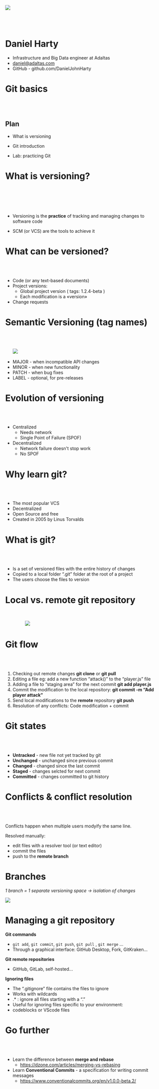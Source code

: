 ![](image/adaltas-logo.png)<br><br>
<br><br>

# Daniel Harty

  * Infrastructure and Big Data engineer at Adaltas
  * daniel@adaltas.com
  * GitHub - github.com/DanielJohnHarty

<div style="page-break-after: always;"></div>


# Git basics
<br><br>

## Plan

* What is versioning

* Git introduction

* Lab: practicing Git

<div style="page-break-after: always;"></div>

# What is versioning?
<br><br><br><br>
* Versioning is the **practice** of tracking and managing changes to software code

* SCM (or VCS) are the tools to achieve it

<div style="page-break-after: always;"></div>

# What can be versioned?
<br><br>

* Code (or any text-based documents)
* Project versions:
  * Global project version ( tags: 1.2.4-beta )
  * Each modification is a «version»
* Change requests

<div style="page-break-after: always;"></div>

# Semantic Versioning (tag names)
<br><br>

&nbsp;&nbsp;&nbsp;&nbsp;&nbsp; ![](image/semver.png)
<br>

* MAJOR - when incompatible API changes
* MINOR - when new functionality
* PATCH - when bug fixes
* LABEL - optional, for pre-releases

<div style="page-break-after: always;"></div>

# Evolution of versioning
<br><br>
* Centralized
    * Needs network
    * Single Point of Failure (SPOF)
* Decentralized
    * Network failure doesn't stop work
    * No SPOF

<div style="page-break-after: always;"></div>

# Why learn git?

<br><br>

* The most popular VCS
* Decentralized
* Open Source and free
* Created in 2005 by Linus Torvalds

<div style="page-break-after: always;"></div>

# What is git?

<br><br>

* Is a set of versioned files with the  entire history of changes
* Copied to a local folder “.git” folder at the root of a project
* The users choose the files to version

<div style="page-break-after: always;"></div>

# Local vs. remote git repository
<br>

&nbsp;&nbsp;&nbsp;&nbsp;&nbsp;&nbsp;&nbsp;&nbsp;&nbsp;&nbsp;&nbsp;&nbsp;&nbsp;&nbsp;&nbsp; ![](image/git-architecture.png)

<div style="page-break-after: always;"></div>

# Git flow

<br><br>

1. Checking out remote changes
    **git clone** or **git pull**
2. Editing a file
    eg: add a new function “attack()” to the “player.js” file
3. Adding a file to “staging area” for the next commit
    **git add player.js**
4. Commit the modification to the local repository:
    **git commit -m “Add player attack”**
5. Send local modifications to the **remote** repository
    **git push**
6. Resolution of any conflicts:
    Code modification + commit

<div style="page-break-after: always;"></div>

# Git states

<br><br>

* **Untracked** - new file not yet tracked by git
* **Unchanged** - unchanged since previous commit
* **Changed** - changed since the last commit
* **Staged** - changes selcted for next commit
* **Committed** - changes committed to git history

<div style="page-break-after: always;"></div>

# Conflicts & conflict resolution

<br><br>


Conflicts happen when multiple users modyify the same line.

Resolved manually:
* edit files with a resolver tool (or text editor)
* commit the files
* push to the **remote branch**

<div style="page-break-after: always;"></div>

# Branches

*1 branch = 1 separate versioning space -> isolation of changes*

![](image/git_branch.png)

<div style="page-break-after: always;"></div>

# Managing a git repository

**Git commands**

  * `git add`, `git commit`, `git push`, `git pull` , `git merge` ...
  * Through a graphical interface: GitHub Desktop, Fork, GitKraken...

**Git remote repositories**

  * GitHub, GitLab, self-hosted...

**Ignoring files**

* The “.gitignore” file contains the files to ignore
* Works with wildcards
* .* : ignore all files starting with a “.”
* Useful for ignoring files specific to your environment:
* codeblocks or VScode files

<div style="page-break-after: always;"></div>

# Go further

<br><br>

* Learn the difference between **merge and rebase**
  * https://dzone.com/articles/merging-vs-rebasing
* Learn **Conventional Commits** - a specification for writing commit messages
  * https://www.conventionalcommits.org/en/v1.0.0-beta.2/
